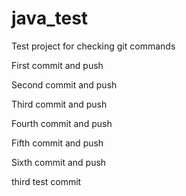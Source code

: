 # java_test
Test project for checking git commands

First commit and push

Second commit and push

Third commit and push

Fourth commit and push

Fifth commit and push

Sixth commit and push

third test commit